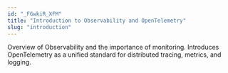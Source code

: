```yaml
---
id: "_FGwkiR_XFM"
title: "Introduction to Observability and OpenTelemetry"
slug: "introduction"
---
```


Overview of Observability and the importance of monitoring. Introduces OpenTelemetry as a unified standard for distributed tracing, metrics, and logging.
